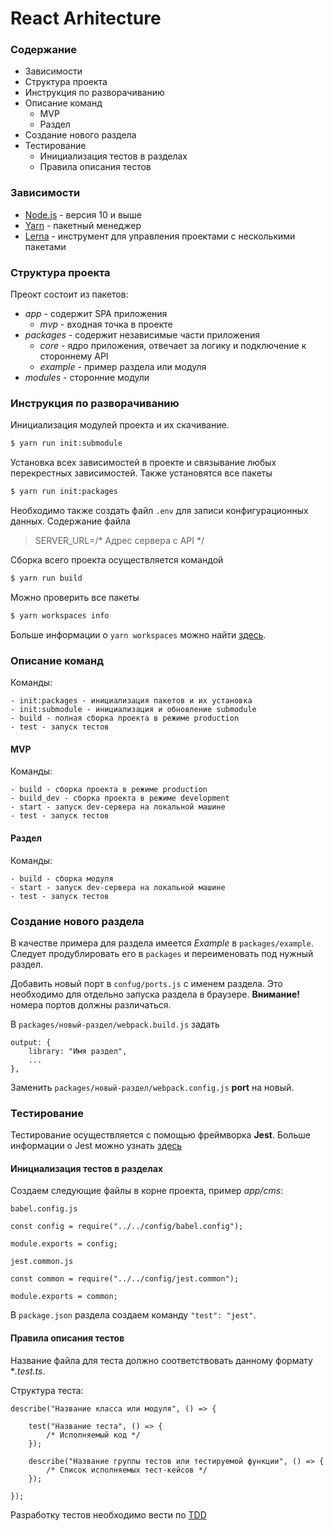 # React Arhitecture

### Содержание

- Зависимости
- Структура проекта
- Инструкция по разворачиванию
- Описание команд
    - MVP
    - Раздел
- Создание нового раздела
- Тестирование
    - Инициализация тестов в разделах
    - Правила описания тестов

### Зависимости

-   [Node.js](https://nodejs.org/en/) - версия 10 и выше
-   [Yarn](https://yarnpkg.com/lang/en/) - пакетный менеджер
-   [Lerna](https://github.com/lerna/lerna) - инструмент для управления проектами с несколькими пакетами  

### Структура проекта

Преокт состоит из пакетов:

- *app* - содержит SPA приложения
    - *mvp* - входная точка в проекте
- *packages* - содержит независимые части приложения
    - *core* - ядро приложения, отвечает за логику и подключение к стороннему API
    - *example* - пример раздела или модуля
- *modules* - сторонние модули
   

### Инструкция по разворачиванию

Инициализация модулей проекта и их скачивание.

```bash
$ yarn run init:submodule
```

Установка всех зависимостей в проекте и связывание любых перекрестных зависимостей. Также установятся все пакеты

```bash
$ yarn run init:packages
```

Необходимо также создать файл `.env` для записи конфигурационных данных. Содержание файла

> SERVER_URL=/* Адрес сервера с API */

Сборка всего проекта осуществляется командой

```bash
$ yarn run build
```

Можно проверить все пакеты 

```bash
$ yarn workspaces info
```

Больше информации о `yarn workspaces` можно найти [здесь](https://yarnpkg.com/en/docs/cli/workspaces).

### Описание команд 

Команды:
   
    - init:packages - инициализация пакетов и их установка 
    - init:submodule - инициализация и обновление submodule
    - build - полная сборка проекта в режиме production
    - test - запуск тестов

#### MVP

Команды:
    
    - build - сборка проекта в режиме production 
    - build_dev - сборка проекта в режиме development
    - start - запуск dev-сервера на локальной машине
    - test - запуск тестов

#### Раздел

Команды:
    
    - build - сборка модуля 
    - start - запуск dev-сервера на локальной машине
    - test - запуск тестов

### Создание нового раздела

В качестве примера для раздела имеется *Example* в `packages/example`. Следует продублировать его в `packages` и переименовать под нужный раздел.

Добавить новый порт в `confug/ports.js` с именем раздела. Это необходимо для отдельно запуска раздела в браузере. **Внимание!** номера портов должны различаться.

В `packages/новый-раздел/webpack.build.js` задать 
```
output: {
    library: "Имя раздел",
    ...
},

```

Заменить `packages/новый-раздел/webpack.config.js` **port** на новый.

### Тестирование

Тестирование осуществляется с помощью фреймворка **Jest**. Больше информации о Jest можно узнать [здесь](https://jestjs.io/)

#### Инициализация тестов в разделах

Создаем следующие файлы в корне проекта, пример *app/cms*:

`babel.config.js`
```
const config = require("../../config/babel.config");

module.exports = config;
```

`jest.common.js`
```
const common = require("../../config/jest.common");

module.exports = common;
```

В `package.json` раздела создаем команду `"test": "jest"`.

#### Правила описания тестов

Название файла для теста должно соответствовать данному формату **.test.ts*. 

Структура теста:

```
describe("Название класса или модуля", () => {
    
    test("Название теста", () => {
        /* Исполняемый код */
    });

    describe("Название группы тестов или тестируемой функции", () => {
        /* Список исполняемых тест-кейсов */
    });

});
```

Разработку тестов необходимо вести по [TDD](https://en.wikipedia.org/wiki/Test-driven_development)
